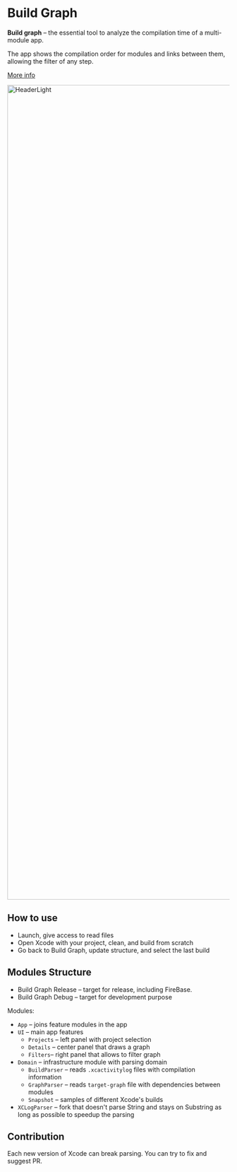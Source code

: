 # Build Graph

**Build graph** – the essential tool to analyze the compilation time of a multi-module app.

The app shows the compilation order for modules and links between them, allowing the filter of any step. 

[More info](https://rubanov.dev/build-graph/)

<img width="1844" alt="HeaderLight" src="https://github.com/user-attachments/assets/fdf2d818-0e77-4660-9caa-5a27aa746ec2" />

## How to use
- Launch, give access to read files
- Open Xcode with your project, clean, and build from scratch
- Go back to Build Graph, update structure, and select the last build

## Modules Structure
- Build Graph Release – target for release, including FireBase.
- Build Graph Debug – target for development purpose

Modules:
- `App` – joins feature modules in the app
- `UI` – main app features
  - `Projects` – left panel with project selection
  - `Details` – center panel that draws a graph
  - `Filters`– right panel that allows to filter graph
- `Domain` – infrastructure module with parsing domain
  - `BuildParser` – reads `.xcactivitylog` files with compilation information
  - `GraphParser` – reads `target-graph` file with dependencies between modules
  - `Snapshot` – samples of different Xcode's builds
- `XCLogParser` – fork that doesn't parse String and stays on Substring as long as possible to speedup the parsing 

## Contribution
Each new version of Xcode can break parsing. You can try to fix and suggest PR.
